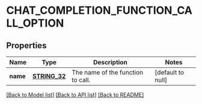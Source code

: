 # CHAT_COMPLETION_FUNCTION_CALL_OPTION

## Properties
Name | Type | Description | Notes
------------ | ------------- | ------------- | -------------
**name** | [**STRING_32**](STRING_32.md) | The name of the function to call. | [default to null]

[[Back to Model list]](../README.md#documentation-for-models) [[Back to API list]](../README.md#documentation-for-api-endpoints) [[Back to README]](../README.md)



